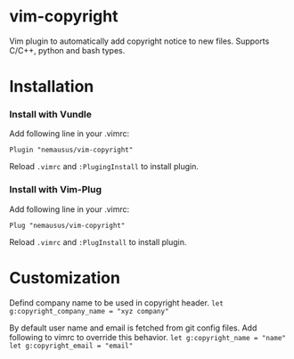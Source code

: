 # vim-copyright
Vim plugin to automatically add copyright notice to new files.
Supports C/C++, python and bash types.

# Installation
### Install with Vundle
Add following line in your .vimrc:

```Plugin "nemausus/vim-copyright"```

Reload ```.vimrc``` and ```:PlugingInstall``` to install plugin.

### Install with Vim-Plug
Add following line in your .vimrc:

```Plug "nemausus/vim-copyright"```

Reload ```.vimrc``` and ```:PlugInstall``` to install plugin.

# Customization
Defind company name to be used in copyright header.
```let g:copyright_company_name = "xyz company"```

By default user name and email is fetched from git config files.
Add following to vimrc to override this behavior.
```let g:copyright_name = "name"```
```let g:copyright_email = "email"```
